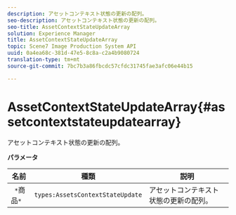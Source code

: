 ```yaml
---
description: アセットコンテキスト状態の更新の配列。
seo-description: アセットコンテキスト状態の更新の配列。
seo-title: AssetContextStateUpdateArray
solution: Experience Manager
title: AssetContextStateUpdateArray
topic: Scene7 Image Production System API
uuid: 0a4ea68c-381d-47e5-8c8a-c2a4b9080724
translation-type: tm+mt
source-git-commit: 7bc7b3a86fbcdc57cfdc31745fae3afc06e44b15

---
```



# AssetContextStateUpdateArray{#assetcontextstateupdatearray}

アセットコンテキスト状態の更新の配列。

**パラメータ**

| 名前 | 種類 | 説明 |
|---|---|---|
| ` *`商品`*` | `types:AssetsContextStateUpdate` | アセットコンテキスト状態の更新の配列。 |

